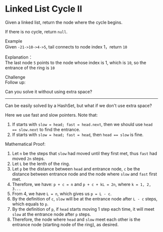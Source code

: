 # Linked List Cycle II
Given a linked list, return the node where the cycle begins.

If there is no cycle, return `null`.

Example  
Given `-21->10->4->5`, tail connects to node index 1，return `10`

Explanation：  
The last node `5` points to the node whose index is 1, which is `10`, so the entrance of the ring is `10`

Challenge  
Follow up:

Can you solve it without using extra space?

---

Can be easily solved by a HashSet, but what if we don't use extra space?

Here we use fast and slow pointers. Note that:

1. If starts with `slow = head; fast = head.next`, then we should use `head == slow.next` to find the entrance.
2. If starts with `slow = head; fast = head`, then `head == slow` is fine.

Mathematical Proof:

1. Let `n` be the steps that `slow` had moved until they first met, thus `fast` had moved `2n` steps. 
2. Let `L` be the lenth of the ring.
3. Let `p` be the distance between `head` and entrance node, `c` be the distance between entrance node and the node where `slow` and `fast` first met.
4. Therefore, we have: `p + c = n` and `p + c + kL = 2n`, where `k = 1, 2, 3...`
5. From 4, we have `L = n`, which gives us `p = L - c`.
6. By the definition of `c`, `slow` will be at the entrance node after `L - c` steps, which equals to `p`.
7. By the definition of `p`, if `head` starts moving 1 step each time, it will meet `slow` at the entrance node after `p` steps.
8. Therefore, the node where `head` and `slow` meet each other is the entrance node (starting node of the ring), as desired.
